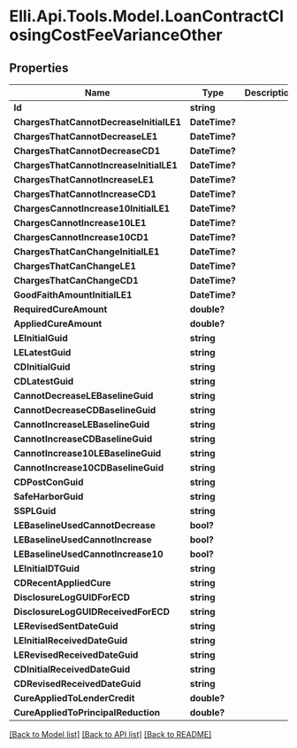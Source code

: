 # Elli.Api.Tools.Model.LoanContractClosingCostFeeVarianceOther
## Properties

Name | Type | Description | Notes
------------ | ------------- | ------------- | -------------
**Id** | **string** |  | [optional] 
**ChargesThatCannotDecreaseInitialLE1** | **DateTime?** |  | [optional] 
**ChargesThatCannotDecreaseLE1** | **DateTime?** |  | [optional] 
**ChargesThatCannotDecreaseCD1** | **DateTime?** |  | [optional] 
**ChargesThatCannotIncreaseInitialLE1** | **DateTime?** |  | [optional] 
**ChargesThatCannotIncreaseLE1** | **DateTime?** |  | [optional] 
**ChargesThatCannotIncreaseCD1** | **DateTime?** |  | [optional] 
**ChargesCannotIncrease10InitialLE1** | **DateTime?** |  | [optional] 
**ChargesCannotIncrease10LE1** | **DateTime?** |  | [optional] 
**ChargesCannotIncrease10CD1** | **DateTime?** |  | [optional] 
**ChargesThatCanChangeInitialLE1** | **DateTime?** |  | [optional] 
**ChargesThatCanChangeLE1** | **DateTime?** |  | [optional] 
**ChargesThatCanChangeCD1** | **DateTime?** |  | [optional] 
**GoodFaithAmountInitialLE1** | **DateTime?** |  | [optional] 
**RequiredCureAmount** | **double?** |  | [optional] 
**AppliedCureAmount** | **double?** |  | [optional] 
**LEInitialGuid** | **string** |  | [optional] 
**LELatestGuid** | **string** |  | [optional] 
**CDInitialGuid** | **string** |  | [optional] 
**CDLatestGuid** | **string** |  | [optional] 
**CannotDecreaseLEBaselineGuid** | **string** |  | [optional] 
**CannotDecreaseCDBaselineGuid** | **string** |  | [optional] 
**CannotIncreaseLEBaselineGuid** | **string** |  | [optional] 
**CannotIncreaseCDBaselineGuid** | **string** |  | [optional] 
**CannotIncrease10LEBaselineGuid** | **string** |  | [optional] 
**CannotIncrease10CDBaselineGuid** | **string** |  | [optional] 
**CDPostConGuid** | **string** |  | [optional] 
**SafeHarborGuid** | **string** |  | [optional] 
**SSPLGuid** | **string** |  | [optional] 
**LEBaselineUsedCannotDecrease** | **bool?** |  | [optional] 
**LEBaselineUsedCannotIncrease** | **bool?** |  | [optional] 
**LEBaselineUsedCannotIncrease10** | **bool?** |  | [optional] 
**LEInitialDTGuid** | **string** |  | [optional] 
**CDRecentAppliedCure** | **string** |  | [optional] 
**DisclosureLogGUIDForECD** | **string** |  | [optional] 
**DisclosureLogGUIDReceivedForECD** | **string** |  | [optional] 
**LERevisedSentDateGuid** | **string** |  | [optional] 
**LEInitialReceivedDateGuid** | **string** |  | [optional] 
**LERevisedReceivedDateGuid** | **string** |  | [optional] 
**CDInitialReceivedDateGuid** | **string** |  | [optional] 
**CDRevisedReceivedDateGuid** | **string** |  | [optional] 
**CureAppliedToLenderCredit** | **double?** |  | [optional] 
**CureAppliedToPrincipalReduction** | **double?** |  | [optional] 

[[Back to Model list]](../README.md#documentation-for-models) [[Back to API list]](../README.md#documentation-for-api-endpoints) [[Back to README]](../README.md)

